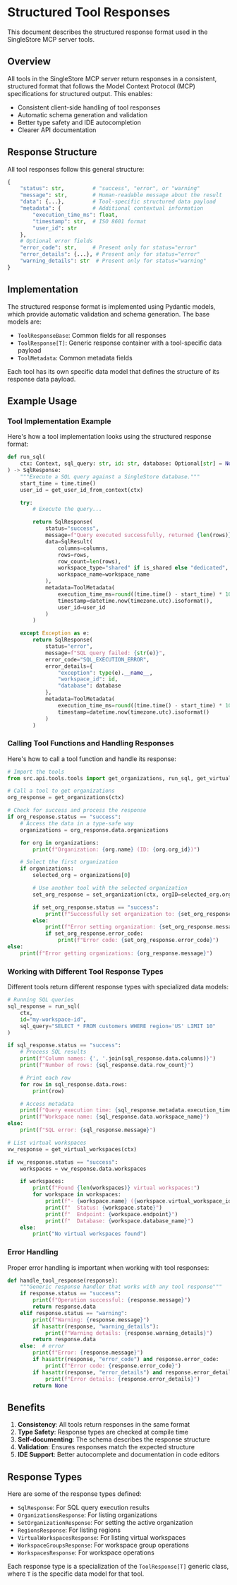 # Structured Tool Responses

This document describes the structured response format used in the SingleStore MCP server tools.

## Overview

All tools in the SingleStore MCP server return responses in a consistent, structured format that follows the Model Context Protocol (MCP) specifications for structured output. This enables:

- Consistent client-side handling of tool responses
- Automatic schema generation and validation
- Better type safety and IDE autocompletion
- Clearer API documentation

## Response Structure

All tool responses follow this general structure:

```python
{
    "status": str,         # "success", "error", or "warning"
    "message": str,        # Human-readable message about the result
    "data": {...},         # Tool-specific structured data payload
    "metadata": {          # Additional contextual information
        "execution_time_ms": float,
        "timestamp": str,  # ISO 8601 format
        "user_id": str
    },
    # Optional error fields
    "error_code": str,     # Present only for status="error"
    "error_details": {...}, # Present only for status="error"
    "warning_details": str  # Present only for status="warning"
}
```

## Implementation

The structured response format is implemented using Pydantic models, which provide automatic validation and schema generation. The base models are:

- `ToolResponseBase`: Common fields for all responses
- `ToolResponse[T]`: Generic response container with a tool-specific data payload
- `ToolMetadata`: Common metadata fields

Each tool has its own specific data model that defines the structure of its response data payload.

## Example Usage

### Tool Implementation Example

Here's how a tool implementation looks using the structured response format:

```python
def run_sql(
    ctx: Context, sql_query: str, id: str, database: Optional[str] = None
) -> SqlResponse:
    """Execute a SQL query against a SingleStore database."""
    start_time = time.time()
    user_id = get_user_id_from_context(ctx)

    try:
        # Execute the query...

        return SqlResponse(
            status="success",
            message=f"Query executed successfully, returned {len(rows)} rows",
            data=SqlResult(
                columns=columns,
                rows=rows,
                row_count=len(rows),
                workspace_type="shared" if is_shared else "dedicated",
                workspace_name=workspace_name
            ),
            metadata=ToolMetadata(
                execution_time_ms=round((time.time() - start_time) * 1000, 2),
                timestamp=datetime.now(timezone.utc).isoformat(),
                user_id=user_id
            )
        )

    except Exception as e:
        return SqlResponse(
            status="error",
            message=f"SQL query failed: {str(e)}",
            error_code="SQL_EXECUTION_ERROR",
            error_details={
                "exception": type(e).__name__,
                "workspace_id": id,
                "database": database
            },
            metadata=ToolMetadata(
                execution_time_ms=round((time.time() - start_time) * 1000, 2),
                timestamp=datetime.now(timezone.utc).isoformat()
            )
        )
```

### Calling Tool Functions and Handling Responses

Here's how to call a tool function and handle its response:

```python
# Import the tools
from src.api.tools.tools import get_organizations, run_sql, get_virtual_workspaces

# Call a tool to get organizations
org_response = get_organizations(ctx)

# Check for success and process the response
if org_response.status == "success":
    # Access the data in a type-safe way
    organizations = org_response.data.organizations

    for org in organizations:
        print(f"Organization: {org.name} (ID: {org.org_id})")

    # Select the first organization
    if organizations:
        selected_org = organizations[0]

        # Use another tool with the selected organization
        set_org_response = set_organization(ctx, orgID=selected_org.org_id)

        if set_org_response.status == "success":
            print(f"Successfully set organization to: {set_org_response.data.name}")
        else:
            print(f"Error setting organization: {set_org_response.message}")
            if set_org_response.error_code:
                print(f"Error code: {set_org_response.error_code}")
else:
    print(f"Error getting organizations: {org_response.message}")
```

### Working with Different Tool Response Types

Different tools return different response types with specialized data models:

```python
# Running SQL queries
sql_response = run_sql(
    ctx,
    id="my-workspace-id",
    sql_query="SELECT * FROM customers WHERE region='US' LIMIT 10"
)

if sql_response.status == "success":
    # Process SQL results
    print(f"Column names: {', '.join(sql_response.data.columns)}")
    print(f"Number of rows: {sql_response.data.row_count}")

    # Print each row
    for row in sql_response.data.rows:
        print(row)

    # Access metadata
    print(f"Query execution time: {sql_response.metadata.execution_time_ms} ms")
    print(f"Workspace name: {sql_response.data.workspace_name}")
else:
    print(f"SQL error: {sql_response.message}")

# List virtual workspaces
vw_response = get_virtual_workspaces(ctx)

if vw_response.status == "success":
    workspaces = vw_response.data.workspaces

    if workspaces:
        print(f"Found {len(workspaces)} virtual workspaces:")
        for workspace in workspaces:
            print(f"- {workspace.name} ({workspace.virtual_workspace_id})")
            print(f"  Status: {workspace.state}")
            print(f"  Endpoint: {workspace.endpoint}")
            print(f"  Database: {workspace.database_name}")
    else:
        print("No virtual workspaces found")
```

### Error Handling

Proper error handling is important when working with tool responses:

```python
def handle_tool_response(response):
    """Generic response handler that works with any tool response"""
    if response.status == "success":
        print(f"Operation successful: {response.message}")
        return response.data
    elif response.status == "warning":
        print(f"Warning: {response.message}")
        if hasattr(response, "warning_details"):
            print(f"Warning details: {response.warning_details}")
        return response.data
    else:  # error
        print(f"Error: {response.message}")
        if hasattr(response, "error_code") and response.error_code:
            print(f"Error code: {response.error_code}")
        if hasattr(response, "error_details") and response.error_details:
            print(f"Error details: {response.error_details}")
        return None
```

## Benefits

1. **Consistency**: All tools return responses in the same format
2. **Type Safety**: Response types are checked at compile time
3. **Self-documenting**: The schema describes the response structure
4. **Validation**: Ensures responses match the expected structure
5. **IDE Support**: Better autocomplete and documentation in code editors

## Response Types

Here are some of the response types defined:

- `SqlResponse`: For SQL query execution results
- `OrganizationsResponse`: For listing organizations
- `SetOrganizationResponse`: For setting the active organization
- `RegionsResponse`: For listing regions
- `VirtualWorkspacesResponse`: For listing virtual workspaces
- `WorkspaceGroupsResponse`: For workspace group operations
- `WorkspacesResponse`: For workspace operations

Each response type is a specialization of the `ToolResponse[T]` generic class, where `T` is the specific data model for that tool.
